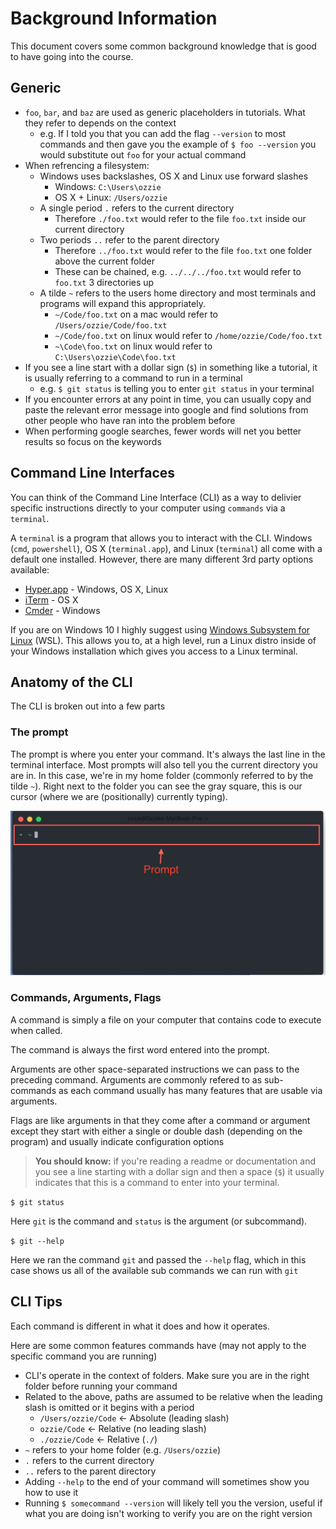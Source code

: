 # Background Information

This document covers some common background knowledge that is good to have going into the course.

## Generic

- `foo`, `bar`, and `baz` are used as generic placeholders in tutorials. What they refer to depends on the context
  - e.g. If I told you that you can add the flag `--version` to most commands and then gave you the example of `$ foo --version` you would substitute out `foo` for your actual command
- When refrencing a filesystem:
  - Windows uses backslashes, OS X and Linux use forward slashes
    - Windows: `C:\Users\ozzie`
    - OS X + Linux: `/Users/ozzie`
  - A single period `.` refers to the current directory
    - Therefore `./foo.txt` would refer to the file `foo.txt` inside our current directory
  - Two periods `..` refer to the parent directory
    - Therefore `../foo.txt` would refer to the file `foo.txt` one folder above the current folder
    - These can be chained, e.g. `../../../foo.txt` would refer to `foo.txt` 3 directories up
  - A tilde `~` refers to the users home directory and most terminals and programs will expand this appropriately.
    - `~/Code/foo.txt` on a mac would refer to `/Users/ozzie/Code/foo.txt`
    - `~/Code/foo.txt` on linux would refer to `/home/ozzie/Code/foo.txt`
    - `~\Code\foo.txt` on linux would refer to `C:\Users\ozzie\Code\foo.txt`
- If you see a line start with a dollar sign (`$`) in something like a tutorial, it is usually referring to a command to run in a terminal
  - e.g. `$ git status` is telling you to enter `git status` in your terminal
- If you encounter errors at any point in time, you can usually copy and paste the relevant error message into google and find solutions from other people who have ran into the problem before
- When performing google searches, fewer words will net you better results so focus on the keywords

## Command Line Interfaces

You can think of the Command Line Interface (CLI) as a way to delivier specific instructions directly to your computer using `commands` via a `terminal`.

A `terminal` is a program that allows you to interact with the CLI. Windows (`cmd`, `powershell`), OS X (`terminal.app`), and Linux (`terminal`) all come with a default one installed. However, there are many different 3rd party options available:

- [Hyper.app](https://hyper.is) - Windows, OS X, Linux
- [iTerm](https://www.iterm2.com/) - OS X
- [Cmder](https://cmder.net/) - Windows

If you are on Windows 10 I highly suggest using [Windows Subsystem for Linux](https://docs.microsoft.com/en-us/windows/wsl/install-win10) (WSL). This allows you to, at a high level, run a Linux distro inside of your Windows installation which gives you access to a Linux terminal.

## Anatomy of the CLI

The CLI is broken out into a few parts

### The prompt

The prompt is where you enter your command. It's always the last line in the terminal interface. Most prompts will also tell you the current directory you are in. In this case, we're in my home folder (commonly referred to by the tilde `~`). Right next to the folder you can see the gray square, this is our cursor (where we are (positionally) currently typing).

![CLI Prompt](./readme-assets/cli-prompt.png)

### Commands, Arguments, Flags

A command is simply a file on your computer that contains code to execute when called.

The command is always the first word entered into the prompt.

Arguments are other space-separated instructions we can pass to the preceding command. Arguments are commonly refered to as sub-commands as each command usually has many features that are usable via arguments.

Flags are like arguments in that they come after a command or argument except they start with either a single or double dash (depending on the program) and usually indicate configuration options

> **You should know:** if you're reading a readme or documentation and you see a line starting with a dollar sign and then a space (`$`) it usually indicates that this is a command to enter into your terminal.

`$ git status`

Here `git` is the command and `status` is the argument (or subcommand).

`$ git --help`

Here we ran the command `git` and passed the `--help` flag, which in this case shows us all of the available sub commands we can run with `git`

## CLI Tips

Each command is different in what it does and how it operates.

Here are some common features commands have (may not apply to the specific command you are running)

- CLI's operate in the context of folders. Make sure you are in the right folder before running your command
- Related to the above, paths are assumed to be relative when the leading slash is omitted or it begins with a period
  - `/Users/ozzie/Code` <- Absolute (leading slash)
  - `ozzie/Code` <- Relative (no leading slash)
  - `./ozzie/Code` <- Relative (`./`)
- `~` refers to your home folder (e.g. `/Users/ozzie`)
- `.` refers to the current directory
- `..` refers to the parent directory
- Adding `--help` to the end of your command will sometimes show you how to use it
- Running `$ somecommand --version` will likely tell you the version, useful if what you are doing isn't working to verify you are on the right version
